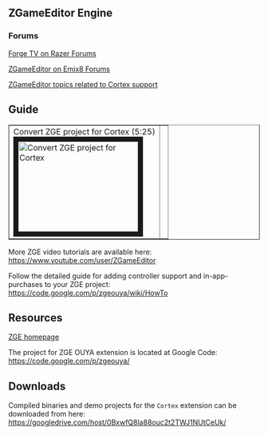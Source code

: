 ## ZGameEditor Engine

### Forums

[Forge TV on Razer Forums](https://insider.razerzone.com/index.php?forums/razer-forge-tv.126/)

[ZGameEditor on Emix8 Forums](http://www.emix8.org/forum/)

[ZGameEditor topics related to Cortex support](http://www.emix8.org/forum/viewtopic.php?t=1097)

## Guide

<table border=1>

 <tr>

 <td>Convert ZGE project for Cortex (5:25)<br/>
<a href="http://www.youtube.com/watch?feature=player_embedded&v=99y2JBYSbD0" target="_blank">
<img src="http://img.youtube.com/vi/99y2JBYSbD0/0.jpg" alt="Convert ZGE project for Cortex" width="240" height="180" border="10" /></a>
 </td>
 
  <td></td>
 
 </tr>
 
</table>

More ZGE video tutorials are available here:
https://www.youtube.com/user/ZGameEditor

Follow the detailed guide for adding controller support and in-app-purchases to your ZGE project:
https://code.google.com/p/zgeouya/wiki/HowTo

## Resources

[ZGE homepage](http://www.zgameeditor.org/)

The project for ZGE OUYA extension is located at Google Code:
https://code.google.com/p/zgeouya/

## Downloads

Compiled binaries and demo projects for the `Cortex` extension can be downloaded
from here:
https://googledrive.com/host/0BxwfQ8la88ouc2t2TWJ1NUtCeUk/
